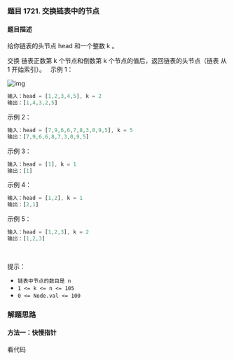 ### 题目 1721. 交换链表中的节点
#### 题目描述
给你链表的头节点 head 和一个整数 k 。

交换 链表正数第 k 个节点和倒数第 k 个节点的值后，返回链表的头节点（链表 从 1 开始索引）。
 
示例 1：

![img](1721.jpeg)

```js
输入：head = [1,2,3,4,5], k = 2
输出：[1,4,3,2,5]
```
示例 2：

```js
输入：head = [7,9,6,6,7,8,3,0,9,5], k = 5
输出：[7,9,6,6,8,7,3,0,9,5]
```
示例 3：

```js
输入：head = [1], k = 1
输出：[1]
```
示例 4：

```js
输入：head = [1,2], k = 1
输出：[2,1]
```
示例 5：

```js
输入：head = [1,2,3], k = 2
输出：[1,2,3]
```
 

提示：

- `链表中节点的数目是 n`
- `1 <= k <= n <= 105`
- `0 <= Node.val <= 100`


### 解题思路
#### 方法一：快慢指针
看代码